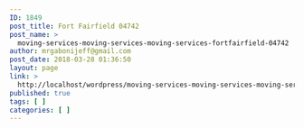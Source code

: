 ```yaml
---
ID: 1849
post_title: Fort Fairfield 04742
post_name: >
  moving-services-moving-services-moving-services-fortfairfield-04742
author: mrgabonijeff@gmail.com
post_date: 2018-03-28 01:36:50
layout: page
link: >
  http://localhost/wordpress/moving-services-moving-services-moving-services-fortfairfield-04742/
published: true
tags: [ ]
categories: [ ]
---
```

